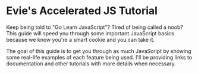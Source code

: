 # Evie's Accelerated JS Tutorial

Keep being told to "Go Learn JavaScript"? Tired of being called a noob? This guide will speed you through some important JavaScript basics because we know you're a smart cookie and you can take it.

The goal of this guide is to get you through as much JavaScript by showing some real-life examples of each feature being used. I'll be providing links to documentation and other tutorials with more details when necessary.

